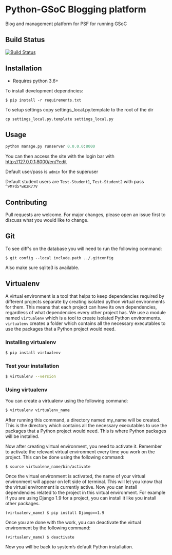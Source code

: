 # Python-GSoC Blogging platform

Blog and management platform for PSF for running GSoC

## Build Status

[![Build Status](https://travis-ci.com/sounak98/python-blogs.svg)](https://travis-ci.com/sounak98/python-blogs)

## Installation

- Requires python 3.6+

To install development dependncies:

```
$ pip install -r requirements.txt
```

To setup settings copy settings_local.py.template to the root of the dir
```
cp settings_local.py.template settings_local.py
```

## Usage

```python
python manage.py runserver 0.0.0.0:8000
```

You can then access the site with the login bar with http://127.0.0.1:8000/en/?edit

Default user/pass is `admin` for the superuser

Default student users are `Test-Student1`, `Test-Student2` with pass `^vM7d5*wK2R77V`

## Contributing
Pull requests are welcome. For major changes, please open an issue first to discuss what you would like to change.

## Git

To see diff's on the database you will need to run the following command:
```
$ git config --local include.path ../.gitconfig
```
Also make sure sqlite3 is available.

## Virtualenv

A virtual environment is a tool that helps to keep dependencies required by different projects separate by creating isolated python virtual environments for them. This means that each project can have its own dependencies, regardless of what dependencies every other project has. We use a module named `virtualenv` which is a tool to create isolated Python environments. `virtualenv` creates a folder which contains all the necessary executables to use the packages that a Python project would need.

### Installing virtualenv

```bash
$ pip install virtualenv
```

### Test your installation

```bash
$ virtualenv --version
```

### Using virtualenv

You can create a virtualenv using the following command:

```bash
$ virtualenv virtualenv_name
```

After running this command, a directory named my_name will be created. This is the directory which contains all the necessary executables to use the packages that a Python project would need. This is where Python packages will be installed.

Now after creating virtual environment, you need to activate it. Remember to activate the relevant virtual environment every time you work on the project. This can be done using the following command:

```
$ source virtualenv_name/bin/activate
```

Once the virtual environment is activated, the name of your virtual environment will appear on left side of terminal. This will let you know that the virtual environment is currently active.
Now you can install dependencies related to the project in this virtual environment. For example if you are using Django 1.9 for a project, you can install it like you install other packages.

```
(virtualenv_name) $ pip install Django==1.9
```

Once you are done with the work, you can deactivate the virtual environment by the following command:

```
(virtualenv_name) $ deactivate
```

Now you will be back to system’s default Python installation.



